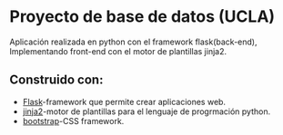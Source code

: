 # Proyecto de base de datos (UCLA)

Aplicación realizada en python con el framework flask(back-end), Implementando front-end con el motor de plantillas jinja2.

## Construido con:
* [Flask](https://flask.palletsprojects.com/en/1.1.x/)-framework que permite crear aplicaciones web.
* [jinja2](https://jinja.palletsprojects.com/en/2.11.x/)-motor de plantillas para el lenguaje de progrmación python.
* [bootstrap](https://getbootstrap.com)-CSS framework.

